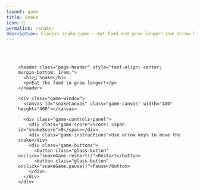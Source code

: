 ```yaml
---
layout: game
title: Snake
icon: 🐍
permalink: /snake/
description: Classic snake game - eat food and grow longer! Use arrow keys to move.
---
```


<div class="main-content" data-page-script="snake-game">
  <div class="glass-panel" style="padding: 2rem; height: 100%; display: flex; flex-direction: column; align-items: center;">
    
    <header class="page-header" style="text-align: center; margin-bottom: 1rem;">
      <h1>🐍 Snake</h1>
      <p>Eat the food to grow longer!</p>
    </header>

    <div class="game-window">
      <canvas id="snakeCanvas" class="game-canvas" width="400" height="400"></canvas>
      
      <div class="game-controls-panel">
        <div class="game-score">Score: <span id="snakeScore">0</span></div>
        <div class="game-instructions">Use arrow keys to move the snake</div>
        <div class="game-buttons">
          <button class="glass-button" onclick="snakeGame.restart()">Restart</button>
          <button class="glass-button" onclick="snakeGame.pause()">Pause</button>
        </div>
      </div>
    </div>

  </div>
</div> 